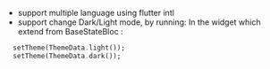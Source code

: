 - support multiple language using flutter intl
- support change Dark/Light mode, by running:
In the widget which extend from BaseStateBloc :
```dart
  setTheme(ThemeData.light());
  setTheme(ThemeData.dark());
```